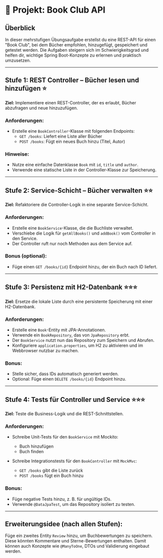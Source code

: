 # 🌱 Projekt: Book Club API 

## Überblick
In dieser mehrstufigen Übungsaufgabe erstellst du eine REST-API für einen "Book Club", bei dem Bücher empfohlen, hinzugefügt, gespeichert und getestet werden. Die Aufgaben steigern sich im Schwierigkeitsgrad und helfen dir, wichtige Spring Boot-Konzepte zu erlernen und praktisch umzusetzen.

---
## Stufe 1: REST Controller – Bücher lesen und hinzufügen ⭐
**Ziel:** Implementiere einen REST-Controller, der es erlaubt, Bücher abzufragen und neue hinzuzufügen.

### Anforderungen:
* Erstelle eine `BookController`-Klasse mit folgenden Endpoints:
    * `GET /books`: Liefert eine Liste aller Bücher
    * `POST /books`: Fügt ein neues Buch hinzu (Titel, Autor)

### Hinweise:
* Nutze eine einfache Datenklasse `Book` mit `id`, `title` und `author`.
* Verwende eine statische Liste in der Controller-Klasse zur Speicherung.

---
## Stufe 2: Service-Schicht – Bücher verwalten ⭐⭐

**Ziel:** Refaktoriere die Controller-Logik in eine separate Service-Schicht.

### Anforderungen:

* Erstelle eine `BookService`-Klasse, die die Buchliste verwaltet.
* Verschiebe die Logik für `getAllBooks()` und `addBook()` vom Controller in den Service.
* Der Controller ruft nur noch Methoden aus dem Service auf.

### Bonus (optional):

* Füge einen `GET /books/{id}` Endpoint hinzu, der ein Buch nach ID liefert.

---

## Stufe 3: Persistenz mit H2-Datenbank ⭐⭐⭐

**Ziel:** Ersetze die lokale Liste durch eine persistente Speicherung mit einer H2-Datenbank.

### Anforderungen:

* Erstelle eine `Book`-Entity mit JPA-Annotationen.
* Verwende ein `BookRepository`, das von `JpaRepository` erbt.
* Der `BookService` nutzt nun das Repository zum Speichern und Abrufen.
* Konfiguriere `application.properties`, um H2 zu aktivieren und im Webbrowser nutzbar zu machen.

### Bonus:

* Stelle sicher, dass IDs automatisch generiert werden.
* Optional: Füge einen `DELETE /books/{id}` Endpoint hinzu.

---

## Stufe 4: Tests für Controller und Service ⭐⭐⭐

**Ziel:** Teste die Business-Logik und die REST-Schnittstellen.

### Anforderungen:

* Schreibe Unit-Tests für den `BookService` mit Mockito:

    * Buch hinzufügen
    * Buch finden
* Schreibe Integrationstests für den `BookController` mit `MockMvc`:

    * `GET /books` gibt die Liste zurück
    * `POST /books` fügt ein Buch hinzu

### Bonus:

* Füge negative Tests hinzu, z. B. für ungültige IDs.
* Verwende `@DataJpaTest`, um das Repository isoliert zu testen.

---

## Erweiterungsidee (nach allen Stufen):

Füge ein zweites Entity `Review` hinzu, um Buchbewertungen zu speichern. Diese könnten Kommentare und Sterne-Bewertungen enthalten. Damit können auch Konzepte wie `@ManyToOne`, DTOs und Validierung eingebaut werden.
